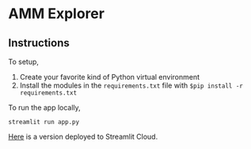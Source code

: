 # AMM Explorer

## Instructions
To setup,
1. Create your favorite kind of Python virtual environment
2. Install the modules in the `requirements.txt` file with `$pip install -r requirements.txt`

To run the app locally,
```
streamlit run app.py
```

[Here](https://amm-explorer.streamlit.app/) is a version deployed to Streamlit Cloud. 
